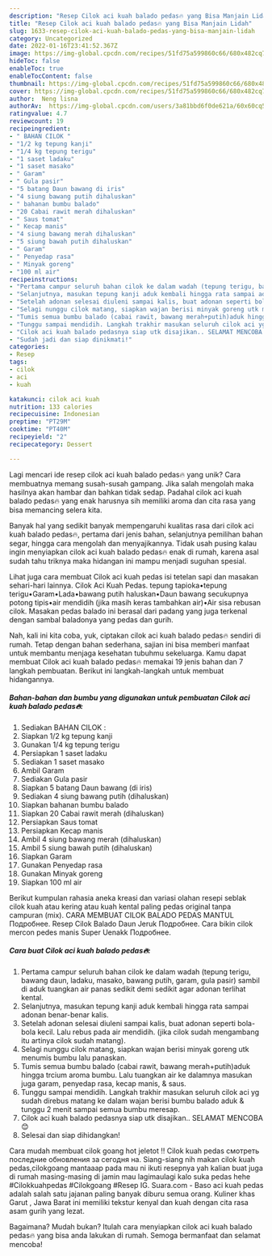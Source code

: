 ```yaml
---
description: "Resep Cilok aci kuah balado pedas🔥 yang Bisa Manjain Lidah"
title: "Resep Cilok aci kuah balado pedas🔥 yang Bisa Manjain Lidah"
slug: 1633-resep-cilok-aci-kuah-balado-pedas-yang-bisa-manjain-lidah
category: Uncategorized
date: 2022-01-16T23:41:52.367Z
image: https://img-global.cpcdn.com/recipes/51fd75a599860c66/680x482cq70/cilok-aci-kuah-balado-pedas-foto-resep-utama.jpg
hideToc: false
enableToc: true
enableTocContent: false
thumbnail: https://img-global.cpcdn.com/recipes/51fd75a599860c66/680x482cq70/cilok-aci-kuah-balado-pedas-foto-resep-utama.jpg
cover: https://img-global.cpcdn.com/recipes/51fd75a599860c66/680x482cq70/cilok-aci-kuah-balado-pedas-foto-resep-utama.jpg
author:  Neng lisna
authorAv:  https://img-global.cpcdn.com/users/3a81bbd6f0de621a/60x60cq50/avatar.jpg
ratingvalue: 4.7
reviewcount: 19
recipeingredient:
- " BAHAN CILOK "
- "1/2 kg tepung kanji"
- "1/4 kg tepung terigu"
- "1 saset ladaku"
- "1 saset masako"
- " Garam"
- " Gula pasir"
- "5 batang Daun bawang di iris"
- "4 siung bawang putih dihaluskan"
- " bahanan bumbu balado"
- "20 Cabai rawit merah dihaluskan"
- " Saus tomat"
- " Kecap manis"
- "4 siung bawang merah dihaluskan"
- "5 siung bawah putih dihaluskan"
- " Garam"
- " Penyedap rasa"
- " Minyak goreng"
- "100 ml air"
recipeinstructions:
- "Pertama campur seluruh bahan cilok ke dalam wadah (tepung terigu, bawang daun, ladaku, masako, bawang putih, garam, gula pasir) sambil di aduk tuangkan air panas sedikit demi sedikit agar adonan terlihat kental."
- "Selanjutnya, masukan tepung kanji aduk kembali hingga rata sampai adonan benar-benar kalis."
- "Setelah adonan selesai diuleni sampai kalis, buat adonan seperti bola-bola kecil. Lalu rebus pada air mendidih. (jika cilok sudah mengambang itu artinya cilok sudah matang)."
- "Selagi nunggu cilok matang, siapkan wajan berisi minyak goreng utk menumis bumbu lalu panaskan."
- "Tumis semua bumbu balado (cabai rawit, bawang merah+putih)aduk hingga trcium aroma bumbu. Lalu tuangkan air ke dalamnya masukan juga garam, penyedap rasa, kecap manis, &amp; saus."
- "Tunggu sampai mendidih. Langkah trakhir masukan seluruh cilok aci yg sudah direbus matang ke dalam wajan berisi bumbu balado aduk &amp; tunggu 2 menit sampai semua bumbu meresap."
- "Cilok aci kuah balado pedasnya siap utk disajikan.. SELAMAT MENCOBA 😊"
- "Sudah jadi dan siap dinikmati!"
categories:
- Resep
tags:
- cilok
- aci
- kuah

katakunci: cilok aci kuah 
nutrition: 133 calories
recipecuisine: Indonesian
preptime: "PT29M"
cooktime: "PT40M"
recipeyield: "2"
recipecategory: Dessert

---
```



Lagi mencari ide resep cilok aci kuah balado pedas🔥 yang unik? Cara membuatnya memang susah-susah gampang. Jika salah mengolah maka hasilnya akan hambar dan bahkan tidak sedap. Padahal cilok aci kuah balado pedas🔥 yang enak harusnya sih memiliki aroma dan cita rasa yang bisa memancing selera kita.


Banyak hal yang sedikit banyak mempengaruhi kualitas rasa dari cilok aci kuah balado pedas🔥, pertama dari jenis bahan, selanjutnya pemilihan bahan segar, hingga cara mengolah dan menyajikannya. Tidak usah pusing kalau ingin menyiapkan cilok aci kuah balado pedas🔥 enak di rumah, karena asal sudah tahu triknya maka hidangan ini mampu menjadi suguhan spesial.

Lihat juga cara membuat Cilok aci kuah pedas isi tetelan sapi dan masakan sehari-hari lainnya. Cilok Aci Kuah Pedas. tepung tapioka•tepung terigu•Garam•Lada•bawang putih haluskan•Daun bawang secukupnya potong tipis•air mendidih (jika masih keras tambahkan air)•Air sisa rebusan cilok. Masakan pedas balado ini berasal dari padang yang juga terkenal dengan sambal baladonya yang pedas dan gurih.


Nah, kali ini kita coba, yuk, ciptakan cilok aci kuah balado pedas🔥 sendiri di rumah. Tetap dengan bahan sederhana, sajian ini bisa memberi manfaat untuk membantu menjaga kesehatan tubuhmu sekeluarga. Kamu dapat membuat Cilok aci kuah balado pedas🔥 memakai 19 jenis bahan dan 7 langkah pembuatan. Berikut ini langkah-langkah untuk membuat hidangannya.

<!--inarticleads1-->

##### Bahan-bahan dan bumbu yang digunakan untuk pembuatan Cilok aci kuah balado pedas🔥:

1. Sediakan  BAHAN CILOK :
1. Siapkan 1/2 kg tepung kanji
1. Gunakan 1/4 kg tepung terigu
1. Persiapkan 1 saset ladaku
1. Sediakan 1 saset masako
1. Ambil  Garam
1. Sediakan  Gula pasir
1. Siapkan 5 batang Daun bawang (di iris)
1. Sediakan 4 siung bawang putih (dihaluskan)
1. Siapkan  bahanan bumbu balado
1. Siapkan 20 Cabai rawit merah (dihaluskan)
1. Persiapkan  Saus tomat
1. Persiapkan  Kecap manis
1. Ambil 4 siung bawang merah (dihaluskan)
1. Ambil 5 siung bawah putih (dihaluskan)
1. Siapkan  Garam
1. Gunakan  Penyedap rasa
1. Gunakan  Minyak goreng
1. Siapkan 100 ml air


Berikut kumpulan rahasia aneka kreasi dan variasi olahan resepi seblak cilok kuah atau kering atau kuah kental paling pedas original tanpa campuran (mix). CARA MEMBUAT CILOK BALADO PEDAS MANTUL Подробнее. Resep Cilok Balado Daun Jeruk Подробнее. Cara bikin cilok mercon pedes manis Super Uenakk Подробнее. 

<!--inarticleads2-->

##### Cara buat Cilok aci kuah balado pedas🔥:

1. Pertama campur seluruh bahan cilok ke dalam wadah (tepung terigu, bawang daun, ladaku, masako, bawang putih, garam, gula pasir) sambil di aduk tuangkan air panas sedikit demi sedikit agar adonan terlihat kental.
1. Selanjutnya, masukan tepung kanji aduk kembali hingga rata sampai adonan benar-benar kalis.
1. Setelah adonan selesai diuleni sampai kalis, buat adonan seperti bola-bola kecil. Lalu rebus pada air mendidih. (jika cilok sudah mengambang itu artinya cilok sudah matang).
1. Selagi nunggu cilok matang, siapkan wajan berisi minyak goreng utk menumis bumbu lalu panaskan.
1. Tumis semua bumbu balado (cabai rawit, bawang merah+putih)aduk hingga trcium aroma bumbu. Lalu tuangkan air ke dalamnya masukan juga garam, penyedap rasa, kecap manis, &amp; saus.
1. Tunggu sampai mendidih. Langkah trakhir masukan seluruh cilok aci yg sudah direbus matang ke dalam wajan berisi bumbu balado aduk &amp; tunggu 2 menit sampai semua bumbu meresap.
1. Cilok aci kuah balado pedasnya siap utk disajikan.. SELAMAT MENCOBA 😊
1. Selesai dan siap dihidangkan!

Cara mudah membuat cilok goang hot jeletot ‼️ Cilok kuah pedas смотреть последние обновления за сегодня на. Siang-siang nih makan cilok kuah pedas,cilokgoang mantaaap pada mau ni ikuti resepnya yah kalian buat juga di rumah masing-masing di jamin mau lagimaulagi kalo suka pedas hehe #Cilokkuahpedas #Cilokgoang #Resep IG. Suara.com - Baso aci kuah pedas adalah salah satu jajanan paling banyak diburu semua orang. Kuliner khas Garut , Jawa Barat ini memiliki tekstur kenyal dan kuah dengan cita rasa asam gurih yang lezat. 

Bagaimana? Mudah bukan? Itulah cara menyiapkan cilok aci kuah balado pedas🔥 yang bisa anda lakukan di rumah. Semoga bermanfaat dan selamat mencoba!
